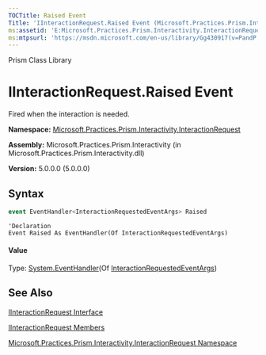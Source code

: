 ```yaml
---
TOCTitle: Raised Event
Title: 'IInteractionRequest.Raised Event (Microsoft.Practices.Prism.Interactivity.InteractionRequest)'
ms:assetid: 'E:Microsoft.Practices.Prism.Interactivity.InteractionRequest.IInteractionRequest.Raised'
ms:mtpsurl: 'https://msdn.microsoft.com/en-us/library/Gg430917(v=PandP.50)'
---
```


Prism Class Library

IInteractionRequest.Raised Event
====================================

Fired when the interaction is needed.

**Namespace:** [Microsoft.Practices.Prism.Interactivity.InteractionRequest](https://msdn.microsoft.com/en-us/library/microsoft.practices.prism.interactivity.interactionrequest(v=pandp.50))

**Assembly:** Microsoft.Practices.Prism.Interactivity (in Microsoft.Practices.Prism.Interactivity.dll)

**Version:** 5.0.0.0 (5.0.0.0)

## Syntax

```C#
event EventHandler<InteractionRequestedEventArgs> Raised
```

```VB
'Declaration
Event Raised As EventHandler(Of InteractionRequestedEventArgs)
```

#### Value

Type: [System.EventHandler](http://msdn2.microsoft.com/en-us/library/db0etb8x)(Of [InteractionRequestedEventArgs](https://msdn.microsoft.com/en-us/library/microsoft.practices.prism.interactivity.interactionrequest.interactionrequestedeventargs(v=pandp.50)))

## See Also


[IInteractionRequest Interface](https://msdn.microsoft.com/en-us/library/microsoft.practices.prism.interactivity.interactionrequest.iinteractionrequest(v=pandp.50))

[IInteractionRequest Members](https://msdn.microsoft.com/en-us/library/microsoft.practices.prism.interactivity.interactionrequest.iinteractionrequest_members(v=pandp.50))

[Microsoft.Practices.Prism.Interactivity.InteractionRequest Namespace](https://msdn.microsoft.com/en-us/library/microsoft.practices.prism.interactivity.interactionrequest(v=pandp.50))
